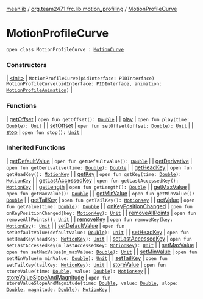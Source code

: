 [meanlib](../../index.md) / [org.team2471.frc.lib.motion_profiling](../index.md) / [MotionProfileCurve](./index.md)

# MotionProfileCurve

`open class MotionProfileCurve : `[`MotionCurve`](../-motion-curve/index.md)

### Constructors

| [&lt;init&gt;](-init-.md) | `MotionProfileCurve(pidInterface: PIDInterface)`<br>`MotionProfileCurve(pidInterface: PIDInterface, animation: `[`MotionProfileAnimation`](../-motion-profile-animation/index.md)`)` |

### Functions

| [getOffset](get-offset.md) | `open fun getOffset(): `[`Double`](https://kotlinlang.org/api/latest/jvm/stdlib/kotlin/-double/index.html) |
| [play](play.md) | `open fun play(time: `[`Double`](https://kotlinlang.org/api/latest/jvm/stdlib/kotlin/-double/index.html)`): `[`Unit`](https://kotlinlang.org/api/latest/jvm/stdlib/kotlin/-unit/index.html) |
| [setOffset](set-offset.md) | `open fun setOffset(offset: `[`Double`](https://kotlinlang.org/api/latest/jvm/stdlib/kotlin/-double/index.html)`): `[`Unit`](https://kotlinlang.org/api/latest/jvm/stdlib/kotlin/-unit/index.html) |
| [stop](stop.md) | `open fun stop(): `[`Unit`](https://kotlinlang.org/api/latest/jvm/stdlib/kotlin/-unit/index.html) |

### Inherited Functions

| [getDefaultValue](../-motion-curve/get-default-value.md) | `open fun getDefaultValue(): `[`Double`](https://kotlinlang.org/api/latest/jvm/stdlib/kotlin/-double/index.html) |
| [getDerivative](../-motion-curve/get-derivative.md) | `open fun getDerivative(time: `[`Double`](https://kotlinlang.org/api/latest/jvm/stdlib/kotlin/-double/index.html)`): `[`Double`](https://kotlinlang.org/api/latest/jvm/stdlib/kotlin/-double/index.html) |
| [getHeadKey](../-motion-curve/get-head-key.md) | `open fun getHeadKey(): `[`MotionKey`](../-motion-key/index.md) |
| [getKey](../-motion-curve/get-key.md) | `open fun getKey(time: `[`Double`](https://kotlinlang.org/api/latest/jvm/stdlib/kotlin/-double/index.html)`): `[`MotionKey`](../-motion-key/index.md) |
| [getLastAccessedKey](../-motion-curve/get-last-accessed-key.md) | `open fun getLastAccessedKey(): `[`MotionKey`](../-motion-key/index.md) |
| [getLength](../-motion-curve/get-length.md) | `open fun getLength(): `[`Double`](https://kotlinlang.org/api/latest/jvm/stdlib/kotlin/-double/index.html) |
| [getMaxValue](../-motion-curve/get-max-value.md) | `open fun getMaxValue(): `[`Double`](https://kotlinlang.org/api/latest/jvm/stdlib/kotlin/-double/index.html) |
| [getMinValue](../-motion-curve/get-min-value.md) | `open fun getMinValue(): `[`Double`](https://kotlinlang.org/api/latest/jvm/stdlib/kotlin/-double/index.html) |
| [getTailKey](../-motion-curve/get-tail-key.md) | `open fun getTailKey(): `[`MotionKey`](../-motion-key/index.md) |
| [getValue](../-motion-curve/get-value.md) | `open fun getValue(time: `[`Double`](https://kotlinlang.org/api/latest/jvm/stdlib/kotlin/-double/index.html)`): `[`Double`](https://kotlinlang.org/api/latest/jvm/stdlib/kotlin/-double/index.html) |
| [onKeyPositionChanged](../-motion-curve/on-key-position-changed.md) | `open fun onKeyPositionChanged(key: `[`MotionKey`](../-motion-key/index.md)`): `[`Unit`](https://kotlinlang.org/api/latest/jvm/stdlib/kotlin/-unit/index.html) |
| [removeAllPoints](../-motion-curve/remove-all-points.md) | `open fun removeAllPoints(): `[`Unit`](https://kotlinlang.org/api/latest/jvm/stdlib/kotlin/-unit/index.html) |
| [removeKey](../-motion-curve/remove-key.md) | `open fun removeKey(key: `[`MotionKey`](../-motion-key/index.md)`): `[`Unit`](https://kotlinlang.org/api/latest/jvm/stdlib/kotlin/-unit/index.html) |
| [setDefaultValue](../-motion-curve/set-default-value.md) | `open fun setDefaultValue(defaultValue: `[`Double`](https://kotlinlang.org/api/latest/jvm/stdlib/kotlin/-double/index.html)`): `[`Unit`](https://kotlinlang.org/api/latest/jvm/stdlib/kotlin/-unit/index.html) |
| [setHeadKey](../-motion-curve/set-head-key.md) | `open fun setHeadKey(headKey: `[`MotionKey`](../-motion-key/index.md)`): `[`Unit`](https://kotlinlang.org/api/latest/jvm/stdlib/kotlin/-unit/index.html) |
| [setLastAccessedKey](../-motion-curve/set-last-accessed-key.md) | `open fun setLastAccessedKey(m_lastAccessedKey: `[`MotionKey`](../-motion-key/index.md)`): `[`Unit`](https://kotlinlang.org/api/latest/jvm/stdlib/kotlin/-unit/index.html) |
| [setMaxValue](../-motion-curve/set-max-value.md) | `open fun setMaxValue(m_maxValue: `[`Double`](https://kotlinlang.org/api/latest/jvm/stdlib/kotlin/-double/index.html)`): `[`Unit`](https://kotlinlang.org/api/latest/jvm/stdlib/kotlin/-unit/index.html) |
| [setMinValue](../-motion-curve/set-min-value.md) | `open fun setMinValue(m_minValue: `[`Double`](https://kotlinlang.org/api/latest/jvm/stdlib/kotlin/-double/index.html)`): `[`Unit`](https://kotlinlang.org/api/latest/jvm/stdlib/kotlin/-unit/index.html) |
| [setTailKey](../-motion-curve/set-tail-key.md) | `open fun setTailKey(tailKey: `[`MotionKey`](../-motion-key/index.md)`): `[`Unit`](https://kotlinlang.org/api/latest/jvm/stdlib/kotlin/-unit/index.html) |
| [storeValue](../-motion-curve/store-value.md) | `open fun storeValue(time: `[`Double`](https://kotlinlang.org/api/latest/jvm/stdlib/kotlin/-double/index.html)`, value: `[`Double`](https://kotlinlang.org/api/latest/jvm/stdlib/kotlin/-double/index.html)`): `[`MotionKey`](../-motion-key/index.md) |
| [storeValueSlopeAndMagnitude](../-motion-curve/store-value-slope-and-magnitude.md) | `open fun storeValueSlopeAndMagnitude(time: `[`Double`](https://kotlinlang.org/api/latest/jvm/stdlib/kotlin/-double/index.html)`, value: `[`Double`](https://kotlinlang.org/api/latest/jvm/stdlib/kotlin/-double/index.html)`, slope: `[`Double`](https://kotlinlang.org/api/latest/jvm/stdlib/kotlin/-double/index.html)`, magnitude: `[`Double`](https://kotlinlang.org/api/latest/jvm/stdlib/kotlin/-double/index.html)`): `[`MotionKey`](../-motion-key/index.md) |

